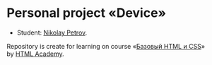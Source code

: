# Personal project «Device»

* Student: [Nikolay Petrov](https://github.com/Clickrouc).

Repository is create for learning on course «[Базовый HTML и CSS](https://htmlacademy.ru/intensive/htmlcss)» by [HTML Academy](https://htmlacademy.ru).
